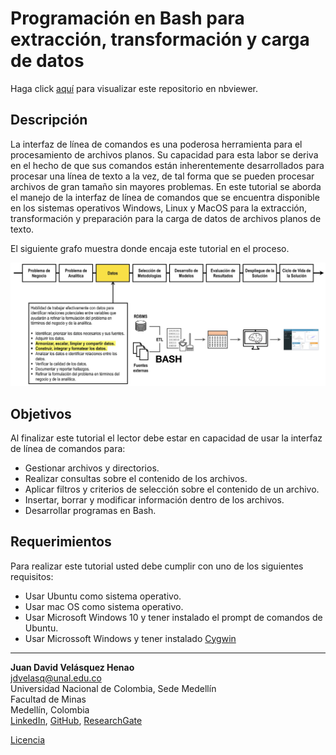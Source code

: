 # Programación en Bash para extracción, transformación y carga de datos

Haga click [aquí](http://nbviewer.jupyter.org/github/jdvelasq/bash-for-analytics/tree/master/)
para visualizar este repositorio en nbviewer.


## Descripción

La interfaz de línea de comandos es una poderosa herramienta para el procesamiento
de archivos planos. Su capacidad para esta labor se deriva en el hecho de que
sus comandos están inherentemente desarrollados para procesar una línea de texto
a la vez, de tal forma que se pueden procesar archivos de gran tamaño sin mayores
problemas. En este tutorial se aborda el manejo de la interfaz de línea de comandos 
que se encuentra disponible en los sistemas operativos Windows, Linux y MacOS para 
la extracción, transformación y preparación para la carga de datos de archivos planos 
de texto.

El siguiente grafo muestra donde encaja este tutorial en el proceso.

![readme.jpg](images/readme.jpg)

## Objetivos

Al finalizar este tutorial el lector debe estar en capacidad de usar
la interfaz de línea de comandos para:

* Gestionar archivos y directorios.
* Realizar consultas sobre el contenido de los archivos.
* Aplicar filtros y criterios de selección sobre el contenido de un archivo.  
* Insertar, borrar y modificar información dentro de los archivos.
* Desarrollar programas en Bash.


## Requerimientos

Para realizar este tutorial usted debe cumplir con uno de los siguientes
requisitos:

* Usar Ubuntu como sistema operativo.
* Usar mac OS como sistema operativo.
* Usar Microsoft Windows 10 y tener instalado el prompt de comandos de Ubuntu.
* Usar Microssoft Windows y tener instalado [Cygwin](http://www.cygwin.com)




---

**Juan David Velásquez Henao**    
jdvelasq@unal.edu.co  
Universidad Nacional de Colombia, Sede Medellín  
Facultad de Minas  
Medellín, Colombia  
[LinkedIn](https://co.linkedin.com/in/juan-david-velásquez-henao-94078979), [GitHub](https://github.com/jdvelasq), [ResearchGate](https://www.researchgate.net/profile/Juan_Velasquez8)


[Licencia](https://github.com/jdvelasq/bash-for-analytics/tree/master/LICENSE)
